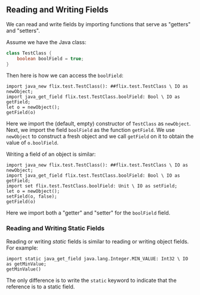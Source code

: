 ## Reading and Writing Fields

We can read and write fields by importing functions that serve as "getters" and "setters".

Assume we have the Java class:

```java
class TestClass {
    boolean boolField = true;
}
```

Then here is how we can access the `boolField`:

```flix
import java_new flix.test.TestClass(): ##flix.test.TestClass \ IO as newObject;
import java_get_field flix.test.TestClass.boolField: Bool \ IO as getField;
let o = newObject();
getField(o)
```

Here we import the (default, empty) constructor of `TestClass` as `newObject`.
Next, we import the field `boolField` as the function `getField`. We use
`newObject` to construct a fresh object and we call `getField` on it to
obtain the value of `o.boolField`.

Writing a field of an object is similar:

```flix
import java_new flix.test.TestClass(): ##flix.test.TestClass \ IO as newObject;
import java_get_field flix.test.TestClass.boolField: Bool \ IO as getField;
import set flix.test.TestClass.boolField: Unit \ IO as setField;
let o = newObject();
setField(o, false);
getField(o)
```

Here we import both a "getter" and "setter" for the `boolField` field.

### Reading and Writing Static Fields

Reading or writing _static_ fields is similar to
reading or writing object fields.
For example:

```flix
import static java_get_field java.lang.Integer.MIN_VALUE: Int32 \ IO as getMinValue;
getMinValue()
```

The only difference is to write the
`static` keyword to indicate that the reference is to
a static field.
